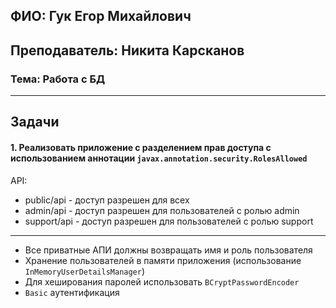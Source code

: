 ## ФИО: Гук Егор Михайлович
## Преподаватель: Никита Карсканов

### Тема: Работа с БД

---

## Задачи

#### 1. Реализовать приложение с разделением прав доступа с использованием аннотации `javax.annotation.security.RolesAllowed`
  API:
  - public/api - доступ разрешен для всех
  - admin/api - доступ разрешен для пользователей с ролью admin
  - support/api - доступ разрешен для пользователей  с ролью support

---

- Все приватные АПИ должны возвращать имя и роль пользователя
- Хранение пользователей в памяти приложения (использование `InMemoryUserDetailsManager`)
- Для хеширования паролей использовать `BCryptPasswordEncoder`
- `Basic` аутентификация